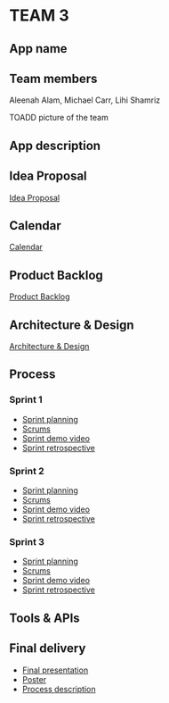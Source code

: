 # TEAM 3

## App name

## Team members

Aleenah Alam, Michael Carr, Lihi Shamriz

TOADD picture of the team

## App description

## Idea Proposal
[Idea Proposal](https://docs.google.com/document/d/1w4pOJ4kk3L7TMUzPG-RPLnHXdHhjVQE3/edit?usp=sharing&ouid=109506195485237631608&rtpof=true&sd=true)

## Calendar
[Calendar](https://calendar.google.com/calendar/u/0?cid=aXZoMmU3NjhzMjRkdGlxZWYwcXZvbzhxcjBAZ3JvdXAuY2FsZW5kYXIuZ29vZ2xlLmNvbQ)

## Product Backlog
[Product Backlog](https://docs.google.com/spreadsheets/d/1odoaUqXyTLhiZFRJtVE4P46vtHmQhSL_ao6-MEn74K4/edit?usp=sharing)

## Architecture & Design
[Architecture & Design]()

## Process

### Sprint 1

* [Sprint planning]()
* [Scrums]()
* [Sprint demo video]()
* [Sprint retrospective]()

### Sprint 2

* [Sprint planning]()
* [Scrums]()
* [Sprint demo video]()
* [Sprint retrospective]()

### Sprint 3

* [Sprint planning]()
* [Scrums]()
* [Sprint demo video]()
* [Sprint retrospective]()

## Tools & APIs

## Final delivery

* [Final presentation]()
* [Poster]()
* [Process description]()


